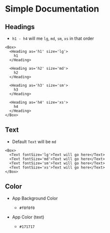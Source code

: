 # Simple Documentation

## Headings

- `h1 - h4` will me `lg`, `md`, `sm`, `xs` in that order 

```tsx
<Box>
  <Heading as='h1' size='lg'>
    h1
  </Heading>

  <Heading as='h2' size='md'>
    h2
  </Heading>

  <Heading as='h3' size='sm'>
    h3
  </Heading>

  <Heading as='h4' size='xs'>
    h4
  </Heading>
</Box>
```

## Text

- Default `Text` will be `md`

```tsx
<Box>
  <Text fontSize='lg'>Text will go here</Text>
  <Text fontSize='md'>Text will go here</Text>
  <Text fontSize='sm'>Text will go here</Text>
  <Text fontSize='xs'>Text will go here</Text>
</Box>
```

## Color

- App Background Color
    - `#f0f0f0`

- App Color (text)
    - `#171717`
